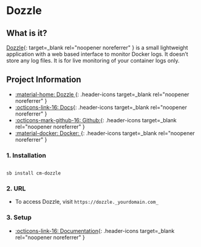 # Dozzle

## What is it?

[Dozzle](https://dozzle.dev/){: target=_blank rel="noopener noreferrer" } is a small lightweight application with a web based interface to monitor Docker logs. It doesn’t store any log files. It is for live monitoring of your container logs only.

## Project Information

- [:material-home: Dozzle ](https://dozzle.dev/){: .header-icons target=_blank rel="noopener noreferrer" }
- [:octicons-link-16: Docs](https://github.com/amir20/dozzle){: .header-icons target=_blank rel="noopener noreferrer" }
- [:octicons-mark-github-16: Github:](https://github.com/amir20/dozzle){: .header-icons target=_blank rel="noopener noreferrer" }
- [:material-docker: Docker: ](https://registry.hub.docker.com/r/amir20/dozzle){: .header-icons target=_blank rel="noopener noreferrer" }

### 1. Installation

``` shell

sb install cm-dozzle

```

### 2. URL

- To access Dozzle, visit `https://dozzle._yourdomain.com_`

### 3. Setup

- [:octicons-link-16: Documentation](https://github.com/amir20/dozzle){: .header-icons target=_blank rel="noopener noreferrer" }
